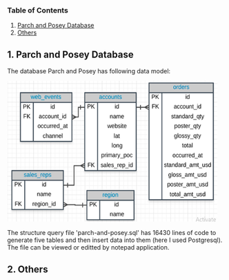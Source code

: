 ### Table of Contents
1. [Parch and Posey Database](#project)
2. [Others](#other)

## 1. Parch and Posey Database <a id = 'project'></a>
The database Parch and Posey has following data model:

![Datamodel](https://github.com/KEVIN-VN642/SQL-Structure-Query-Language/blob/main/Parch_and_Posey_Database/datamodel1.png)

The structure query file 'parch-and-posey.sql' has 16430 lines of code to generate five tables and then insert data into them (here I used Postgresql). The file can be viewed or editted by notepad application.

## 2. Others <a id = 'other'></a>

